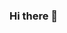 ### Hi there 👋

<!--
**corgi-xin/corgi-xin** is a ✨ _special_ ✨ repository because its `README.md` (this file) appears on your GitHub profile.

Here are some ideas to get you started:

- 🔭 I’m currently working on zhejiang ocean university
- 🌱 I’m currently learning zhejiang ocean university
- 👯 I’m looking to collaborate on github devloper.
- 🤔 I’m looking for help with Java spring wbe devlopment.
- 💬 Ask me about Advanced website development/Java/Javascript.
- 📫 How to reach me:https://weibo.com/u/7366926248.
- 😄 Pronouns:keju xin.
- ⚡ Fun fact:I will only write hello world.
-->

